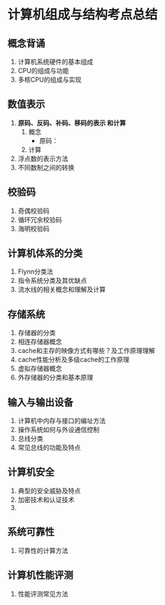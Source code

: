 # 计算机组成与结构考点总结

## 概念背诵

1. 计算机系统硬件的基本组成
2. CPU的组成与功能
3. 多核CPU的组成与实现

## 数值表示

1. **原码、反码、补码、移码的表示 和计算**
   1. 概念
        - 原码： 
   2. 计算
2. 浮点数的表示方法
3. 不同数制之间的转换

## 校验码

1. 奇偶校验码
2. 循环冗余校验码
3. 海明校验码

## 计算机体系的分类

1. Flynn分类法
2. 指令系统分类及其优缺点
3. 流水线的相关概念和理解及计算

## 存储系统

1. 存储器的分类
2. 相连存储器概念
3. cache和主存的映像方式有哪些？及工作原理理解
4. cache性能分析及多级cache的工作原理
5. 虚拟存储器概念
6. 外存储器的分类和基本原理

## 输入与输出设备

1. 计算机中内存与接口的编址方法
2. 操作系统如何与外设通信控制
3. 总线分类
4. 常见总线的功能及特点

## 计算机安全

1. 典型的安全威胁及特点
2. 加密技术和认证技术
3. 
## 系统可靠性

1. 可靠性的计算方法

## 计算机性能评测

1. 性能评测常见方法
   
